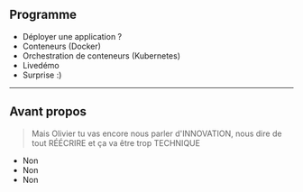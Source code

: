 ## Programme

<!-- .slide: class="slide" -->

- Déployer une application ?
- Conteneurs (Docker)
- Orchestration de conteneurs (Kubernetes)
- Livedémo
- Surprise :)

---

## Avant propos

<!-- .slide: class="slide" -->

> Mais Olivier tu vas encore nous parler d'INNOVATION, nous dire de tout RÉÉCRIRE et ça va être trop TECHNIQUE

- Non
- Non
- Non
